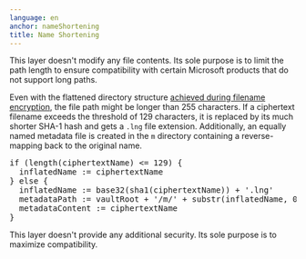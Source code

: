 ```yaml
---
language: en
anchor: nameShortening
title: Name Shortening
---
```

<p class="lead">This layer doesn&apos;t modify any file contents. Its sole purpose is to limit the path length to ensure compatibility with certain Microsoft products that do not support long paths.</p>

Even with the flattened directory structure [achieved during filename encryption](#nameEncryption), the file path might be longer than 255 characters. If a ciphertext filename exceeds the threshold of 129 characters, it is replaced by its much shorter SHA-1 hash and gets a <code>.lng</code> file extension. Additionally, an equally named metadata file is created in the <code>m</code> directory containing a reverse-mapping back to the original name.

<pre>
if (length(ciphertextName) <= 129) {
  inflatedName := ciphertextName
} else {
  inflatedName := base32(sha1(ciphertextName)) + '.lng'
  metadataPath := vaultRoot + '/m/' + substr(inflatedName, 0, 2) + '/' + substr(inflatedName, 2, 2)
  metadataContent := ciphertextName
}
</pre>

This layer doesn&apos;t provide any additional security. Its sole purpose is to maximize compatibility.
